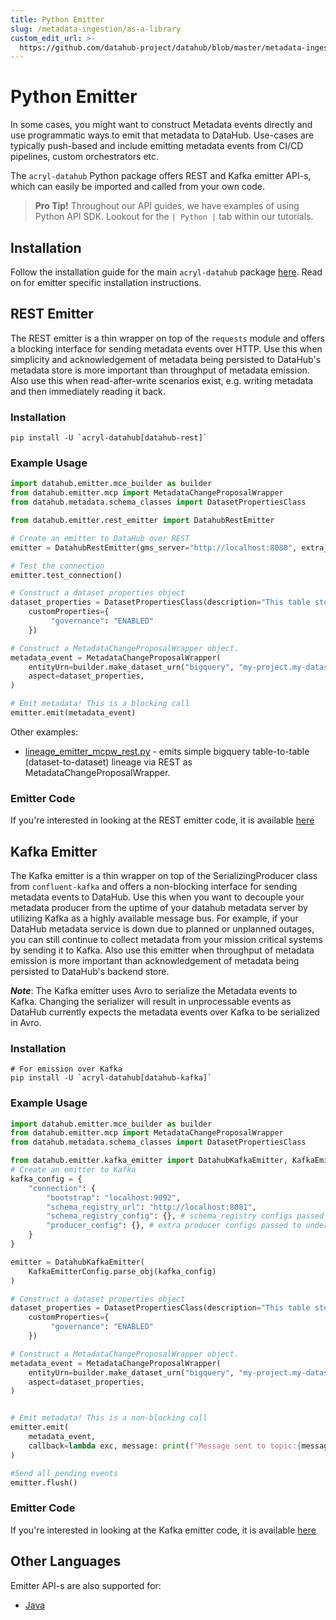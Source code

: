 ```yaml
---
title: Python Emitter
slug: /metadata-ingestion/as-a-library
custom_edit_url: >-
  https://github.com/datahub-project/datahub/blob/master/metadata-ingestion/as-a-library.md
---
```

# Python Emitter

In some cases, you might want to construct Metadata events directly and use programmatic ways to emit that metadata to DataHub. Use-cases are typically push-based and include emitting metadata events from CI/CD pipelines, custom orchestrators etc.

The `acryl-datahub` Python package offers REST and Kafka emitter API-s, which can easily be imported and called from your own code.

> **Pro Tip!** Throughout our API guides, we have examples of using Python API SDK.
> Lookout for the `| Python |` tab within our tutorials.

## Installation

Follow the installation guide for the main `acryl-datahub` package [here](./README.md#install-from-pypi). Read on for emitter specific installation instructions.

## REST Emitter

The REST emitter is a thin wrapper on top of the `requests` module and offers a blocking interface for sending metadata events over HTTP. Use this when simplicity and acknowledgement of metadata being persisted to DataHub's metadata store is more important than throughput of metadata emission. Also use this when read-after-write scenarios exist, e.g. writing metadata and then immediately reading it back.

### Installation

```console
pip install -U `acryl-datahub[datahub-rest]`
```

### Example Usage

```python
import datahub.emitter.mce_builder as builder
from datahub.emitter.mcp import MetadataChangeProposalWrapper
from datahub.metadata.schema_classes import DatasetPropertiesClass

from datahub.emitter.rest_emitter import DatahubRestEmitter

# Create an emitter to DataHub over REST
emitter = DatahubRestEmitter(gms_server="http://localhost:8080", extra_headers={})

# Test the connection
emitter.test_connection()

# Construct a dataset properties object
dataset_properties = DatasetPropertiesClass(description="This table stored the canonical User profile",
    customProperties={
         "governance": "ENABLED"
    })

# Construct a MetadataChangeProposalWrapper object.
metadata_event = MetadataChangeProposalWrapper(
    entityUrn=builder.make_dataset_urn("bigquery", "my-project.my-dataset.user-table"),
    aspect=dataset_properties,
)

# Emit metadata! This is a blocking call
emitter.emit(metadata_event)
```

Other examples:

- [lineage_emitter_mcpw_rest.py](https://github.com/datahub-project/datahub/blob/master/metadata-ingestion/examples/library/lineage_emitter_mcpw_rest.py) - emits simple bigquery table-to-table (dataset-to-dataset) lineage via REST as MetadataChangeProposalWrapper.

### Emitter Code

If you're interested in looking at the REST emitter code, it is available [here](https://github.com/datahub-project/datahub/blob/master/metadata-ingestion/src/datahub/emitter/rest_emitter.py)

## Kafka Emitter

The Kafka emitter is a thin wrapper on top of the SerializingProducer class from `confluent-kafka` and offers a non-blocking interface for sending metadata events to DataHub. Use this when you want to decouple your metadata producer from the uptime of your datahub metadata server by utilizing Kafka as a highly available message bus. For example, if your DataHub metadata service is down due to planned or unplanned outages, you can still continue to collect metadata from your mission critical systems by sending it to Kafka. Also use this emitter when throughput of metadata emission is more important than acknowledgement of metadata being persisted to DataHub's backend store.

**_Note_**: The Kafka emitter uses Avro to serialize the Metadata events to Kafka. Changing the serializer will result in unprocessable events as DataHub currently expects the metadata events over Kafka to be serialized in Avro.

### Installation

```console
# For emission over Kafka
pip install -U `acryl-datahub[datahub-kafka]`
```

### Example Usage

```python
import datahub.emitter.mce_builder as builder
from datahub.emitter.mcp import MetadataChangeProposalWrapper
from datahub.metadata.schema_classes import DatasetPropertiesClass

from datahub.emitter.kafka_emitter import DatahubKafkaEmitter, KafkaEmitterConfig
# Create an emitter to Kafka
kafka_config = {
    "connection": {
        "bootstrap": "localhost:9092",
        "schema_registry_url": "http://localhost:8081",
        "schema_registry_config": {}, # schema_registry configs passed to underlying schema registry client
        "producer_config": {}, # extra producer configs passed to underlying kafka producer
    }
}

emitter = DatahubKafkaEmitter(
    KafkaEmitterConfig.parse_obj(kafka_config)
)

# Construct a dataset properties object
dataset_properties = DatasetPropertiesClass(description="This table stored the canonical User profile",
    customProperties={
         "governance": "ENABLED"
    })

# Construct a MetadataChangeProposalWrapper object.
metadata_event = MetadataChangeProposalWrapper(
    entityUrn=builder.make_dataset_urn("bigquery", "my-project.my-dataset.user-table"),
    aspect=dataset_properties,
)


# Emit metadata! This is a non-blocking call
emitter.emit(
    metadata_event,
    callback=lambda exc, message: print(f"Message sent to topic:{message.topic()}, partition:{message.partition()}, offset:{message.offset()}") if message else print(f"Failed to send with: {exc}")
)

#Send all pending events
emitter.flush()
```

### Emitter Code

If you're interested in looking at the Kafka emitter code, it is available [here](https://github.com/datahub-project/datahub/blob/master/metadata-ingestion/src/datahub/emitter/kafka_emitter.py)

## Other Languages

Emitter API-s are also supported for:

- [Java](../metadata-integration/java/as-a-library.md)

